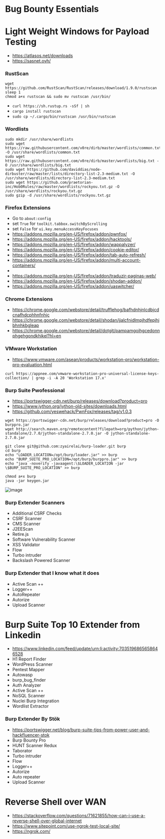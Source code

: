 # Bug Bounty Essentials

# Light Weight Windows for Payload Testing
- https://atlasos.net/downloads
- https://sasnet.ovh/

### RustScan
```
wget https://github.com/RustScan/RustScan/releases/download/1.9.0/rustscan
sleep 1
chmod a+x rustscan && sudo mv rustscan /usr/bin/
```
- `curl https://sh.rustup.rs -sSf | sh`
- `cargo install rustscan`
- `sudo cp ~/.cargo/bin/rustscan /usr/bin/rustscan`

### Wordlists
```
sudo mkdir /usr/share/wordlists
sudo wget https://raw.githubusercontent.com/v0re/dirb/master/wordlists/common.txt -O /usr/share/wordlists/common.txt
sudo wget https://raw.githubusercontent.com/v0re/dirb/master/wordlists/big.txt -O /usr/share/wordlists/big.txt
sudo wget https://github.com/daviddias/node-dirbuster/raw/master/lists/directory-list-2.3-medium.txt -O /usr/share/wordlists/directory-list-2.3-medium.txt
sudo wget https://github.com/praetorian-inc/Hob0Rules/raw/master/wordlists/rockyou.txt.gz -O /usr/share/wordlists/rockyou.txt.gz
sudo gzip -d /usr/share/wordlists/rockyou.txt.gz
```

### Firefox Extensions
- Go to `about:config`
- set `True` for `toolkit.tabbox.switchByScrolling`
- set `False` for `ui.key.menuAccessKeyFocuses`
- https://addons.mozilla.org/en-US/firefox/addon/pwnfox/
- https://addons.mozilla.org/en-US/firefox/addon/hacktools/
- https://addons.mozilla.org/en-US/firefox/addon/wappalyzer/
- https://addons.mozilla.org/en-US/firefox/addon/cookie-editor/
- https://addons.mozilla.org/en-US/firefox/addon/tab-auto-refresh/
- https://addons.mozilla.org/en-US/firefox/addon/multi-account-containers/
- 
- https://addons.mozilla.org/en-US/firefox/addon/traduzir-paginas-web/
- https://addons.mozilla.org/en-US/firefox/addon/shodan-addon/
- https://addons.mozilla.org/en-US/firefox/addon/uaswitcher/


### Chrome Extensions
- https://chrome.google.com/webstore/detail/trufflehog/bafhdnhjnlcdbjcdcnafhdcphhnfnhjc
- https://chrome.google.com/webstore/detail/shodan/jjalcfnidlmpjhdfepjhjbhnhkbgleap
- https://chrome.google.com/webstore/detail/dotgit/pampamgoihgcedonnphgehgondkhikel?hl=en

### VMware Workstation
- https://www.vmware.com/asean/products/workstation-pro/workstation-pro-evaluation.html
```
curl https://appnee.com/vmware-workstation-pro-universal-license-keys-collection/ | grep -i -A 20 'Workstation 17.x'
```

### Burp Suite Pwofessional
- https://portswigger-cdn.net/burp/releases/download?product=pro
- https://www.jython.org/jython-old-sites/downloads.html
- https://github.com/yeswehack/PwnFox/releases/tag/v1.0.3
```
wget https://portswigger-cdn.net/burp/releases/download?product=pro -O burppro.jar
wget http://search.maven.org/remotecontent?filepath=org/python/jython-standalone/2.7.0/jython-standalone-2.7.0.jar -O jython-standalone-2.7.0.jar
```
```
git clone git@github.com:zyairelai/burp-loader.git burp
cd burp
echo "LOADER_LOCATION=/opt/burp/loader.jar" >> burp
echo "BURP_SUITE_PRO_LOCATION=/opt/burp/burppro.jar" >> burp
echo "java -noverify -javaagent:\$LOADER_LOCATION -jar \$BURP_SUITE_PRO_LOCATION" >> burp

chmod a+x burp
java -jar keygen.jar
```

![image](https://user-images.githubusercontent.com/49854907/202732750-40b4288f-a737-4d2f-8586-beac32d7c982.png)

### Burp Extender Scanners
- Additional CSRF Checks
- CSRF Scanner
- CMS Scanner
- J2EEScan
- Retire.js
- Software Vulnerability Scanner
- XSS Validator
- Flow
- Turbo intruder
- Backslash Powered Scanner

### Burp Extender that I know what it does
- Active Scan ++
- Logger++
- AutoRepeater
- Autorize
- Upload Scanner

# Burp Suite Top 10 Extender from Linkedin
- https://www.linkedin.com/feed/update/urn:li:activity:7035196865658646528
- H1 Report Finder
- WordPress Scanner
- Pentest Mapper
- Autowasp
- burp_bug_finder
- Auth Analyzer
- Active Scan ++
- NoSQL Scanner
- Nuclei Burp Integration
- Wordlist Extractor  

### Burp Extender By Stök
- https://portswigger.net/blog/burp-suite-tips-from-power-user-and-hackfluencer-stok
- Burp Bounty Pro
- HUNT Scanner Redux
- Taborator
- Turbo intruder
- Flow
- Logger++
- Autorize
- Auto repeater
- Upload Scanner

# Reverse Shell over WAN
- https://stackoverflow.com/questions/71621855/how-can-i-use-a-reverse-shell-over-global-internet
- https://www.sitepoint.com/use-ngrok-test-local-site/
- https://ngrok.com/
